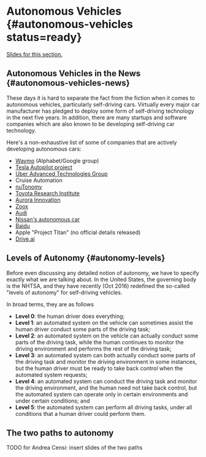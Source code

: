 # Autonomous Vehicles {#autonomous-vehicles status=ready}



[Slides for this section.](#autonomous-vehicles-slides)

## Autonomous Vehicles in the News {#autonomous-vehicles-news}

These days it is hard to separate the fact from the fiction when it comes to autonomous vehicles, particularly self-driving cars. Virtually every major car manufacturer has pledged to deploy some form of self-driving technology in the next five years. In addition, there are many startups and software companies which are also known to be developing self-driving car technology.

Here's a non-exhaustive list of some of companies that are actively developing autonomous cars:

* [Waymo](https://waymo.com/) (Alphabet/Google group)
* [Tesla Autopilot project](https://www.tesla.com/en_CA/autopilot?redirect=no)
* [Uber Advanced Technologies Group](https://www.uber.com/info/atg/)
* Cruise Automation
* [nuTonomy](http://nutonomy.com/)
* [Toyota Research Institute](http://www.tri.global/)
* [Aurora Innovation](https://aurora.tech/)
* [Zoox](http://zoox.com/)
* [Audi](https://techcrunch.com/2017/06/06/audi-is-the-first-to-test-autonomous-vehicles-in-new-york/)
* [Nissan's autonomous car](https://www.nissanusa.com/blog/autonomous-drive-car)
* [Baidu](http://usa.baidu.com/adu/)
* Apple "Project Titan" (no official details released)
* [Drive.ai](https://www.drive.ai/)

## Levels of Autonomy {#autonomy-levels}

Before even discussing any detailed notion of autonomy, we have to specify exactly what we are talking about. In the United States, the governing body is the NHTSA, and they have recently (Oct 2016) redefined the so-called "levels of autonomy" for self-driving vehicles.

In broad terms, they are as follows


 * **Level 0**: the human driver does everything;
 * **Level 1**: an automated system on the vehicle can sometimes assist the human
driver conduct some parts of the driving task;
 * **Level 2**: an automated system on the vehicle can actually conduct some parts of the driving task, while the human continues to monitor the driving environment and performs the rest of the driving task;
 * **Level 3**: an automated system can both actually conduct some parts of the driving task and monitor the driving environment in some instances, but the human driver must be ready to take back control when the automated system requests;
 * **Level 4**: an automated system can conduct the driving task and monitor the driving environment, and the human need not take back control, but the automated system can operate only in certain environments and under certain conditions; and
 * **Level 5**: the automated system can perform all driving tasks, under all conditions that a human driver could perform them.


## The two paths to autonomy

TODO for Andrea Censi: insert slides of the two paths
